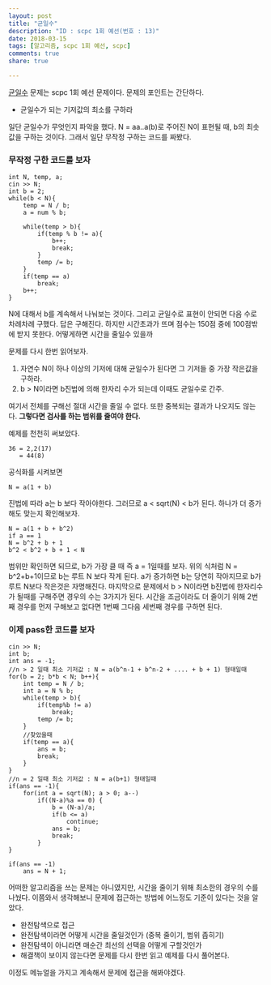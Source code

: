 ```yaml
---
layout: post
title: "균일수"
description: "ID : scpc 1회 예선(번호 : 13)"
date: 2018-03-15
tags: [알고리즘, scpc 1회 예선, scpc]
comments: true
share: true

---
```


[균일수](https://www.codeground.org) 문제는 scpc 1회 예선 문제이다. 문제의 포인트는 간단하다.
* 균일수가 되는 기저값의 최소를 구하라

일단 균일수가 무엇인지 파악을 했다. N = aa..a(b)로 주어진 N이 표현될 때, b의 최솟값을 구하는 것이다.
그래서 일단 무작정 구하는 코드를 짜봤다.

### 무작정 구한 코드를 보자
    int N, temp, a;
    cin >> N;
    int b = 2;
    while(b < N){
        temp = N / b;
        a = num % b;

        while(temp > b){
            if(temp % b != a){
                b++;
                break;
            }
            temp /= b;
        }
        if(temp == a)
            break;
        b++;
    }

N에 대해서 b를 계속해서 나눠보는 것이다. 그리고 균일수로 표현이 안되면 다음 수로 차례차례 구했다. 답은 구해진다. 하지만 시간초과가 뜨며 점수는 150점 중에 100점밖에 받지 못한다. 어떻게하면 시간을 줄일수 있을까

문제를 다시 한번 읽어보자.
1. 자연수 N이 하나 이상의 기저에 대해 균일수가 된다면 그 기저들 중 가장 작은값을 구하라.
2. b > N이라면 b진법에 의해 한자리 수가 되는데 이때도 균일수로 간주.

여기서 전체를 구해선 절대 시간을 줄일 수 없다. 또한 중복되는 결과가 나오지도 않는다. **그렇다면 검사를 하는 범위를 줄여야 한다.**

예제를 천천히 써보았다.

	36 = 2,2(17)
	   = 44(8)

공식화를 시켜보면

    N = a(1 + b)

진법에 따라 a는 b 보다 작아야한다. 그러므로 a < sqrt(N) < b가 된다.
하나가 더 증가해도 맞는지 확인해보자.

    N = a(1 + b + b^2)
    if a == 1
    N = b^2 + b + 1
    b^2 < b^2 + b + 1 < N

범위만 확인하면 되므로, b가 가장 클 때 즉 a = 1일때를 보자. 위의 식처럼 N = b^2+b+1이므로 b는 루트 N 보다 작게 된다. a가 증가하면 b는 당연히 작아지므로 b가 루트 N보다 작은것은 자명해진다.
마지막으로 문제에서 b > N이라면 b진법에 한자리수가 될때를 구해주면 경우의 수는 3가지가 된다.
시간을 조금이라도 더 줄이기 위해
2번째 경우를 먼저 구해보고 없다면 1번째 그다음 세번째 경우를 구하면 된다.

### 이제 pass한 코드를 보자
	cin >> N;
    int b;
    int ans = -1;
    //n > 2 일때 최소 기저값 : N = a(b^n-1 + b^n-2 + .... + b + 1) 형태일때
    for(b = 2; b*b < N; b++){
        int temp = N / b;
        int a = N % b;
        while(temp > b){
            if(temp%b != a)
                break;
            temp /= b;
        }
        //찾았을때
        if(temp == a){
            ans = b;
            break;
        }
    }
	//n = 2 일때 최소 기저값 : N = a(b+1) 형태일때
    if(ans == -1){
        for(int a = sqrt(N); a > 0; a--)
            if((N-a)%a == 0) {
                b = (N-a)/a;
                if(b <= a)
                    continue;
                ans = b;
                break;
            }
    }

    if(ans == -1)
        ans = N + 1;

어떠한 알고리즘을 쓰는 문제는 아니였지만, 시간을 줄이기 위해 최소한의 경우의 수를 나눴다. 이쯤와서 생각해보니 문제에 접근하는 방법에 어느정도 기준이 있다는 것을 알았다.
* 완전탐색으로 접근
* 완전탐색이라면 어떻게 시간을 줄일것인가 (중복 줄이기, 범위 좁히기)
* 완전탐색이 아니라면 매순간 최선의 선택을 어떻게 구할것인가
* 해결책이 보이지 않는다면 문제를 다시 한번 읽고 예제를 다시 풀어본다.

이정도 메뉴얼을 가지고 계속해서 문제에 접근을 해봐야겠다.
